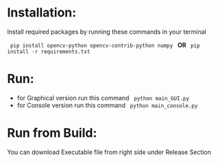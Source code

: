 # Installation:
<p>Install required packages by running these commands in your terminal</p>
<code> pip install opencv-python opencv-contrib-python numpy </code>
<b> OR </b>
<code> pip install -r requirements.txt </code>
<br>

# Run:
- for Graphical version run this command
<code> python main_GUI.py </code>
- for Console version run this command
<code> python main_console.py </code>

# Run from Build:
You can download Executable file from right side under Release Section
